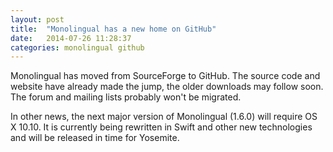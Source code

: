 ```yaml
---
layout: post
title:  "Monolingual has a new home on GitHub"
date:   2014-07-26 11:28:37
categories: monolingual github
---
```


Monolingual has moved from SourceForge to GitHub. The source code and website have already made the jump, the older downloads may follow soon. The forum and mailing lists probably won't be migrated.

In other news, the next major version of Monolingual (1.6.0) will require OS X 10.10.
It is currently being rewritten in Swift and other new technologies and will be released in time for Yosemite.
